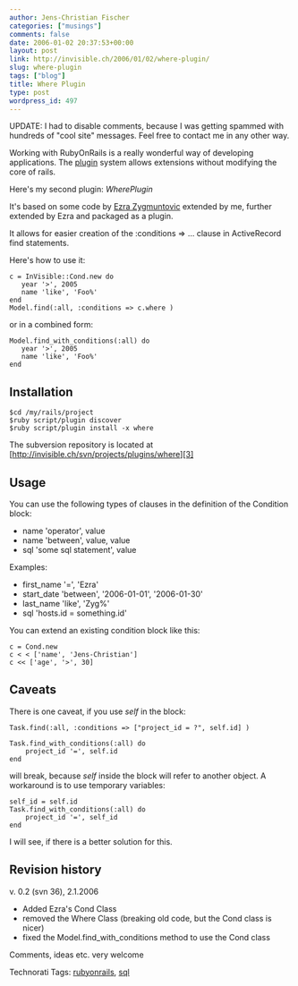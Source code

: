 ```yaml
---
author: Jens-Christian Fischer
categories: ["musings"]
comments: false
date: 2006-01-02 20:37:53+00:00
layout: post
link: http://invisible.ch/2006/01/02/where-plugin/
slug: where-plugin
tags: ["blog"]
title: Where Plugin
type: post
wordpress_id: 497
---
```


UPDATE: I had to disable comments, because I was getting spammed with hundreds of "cool site" messages. Feel free to contact me in any other way.

Working with RubyOnRails is a really wonderful way of developing applications. The [plugin][1] system allows extensions without modifying the core of rails.

Here's my second plugin: _WherePlugin_

It's based on some code by [Ezra Zygmuntovic][2] extended by me, further extended by Ezra and packaged as a plugin.

It allows for easier creation of the :conditions => ... clause in ActiveRecord find statements.

Here's how to use it:

    c = InVisible::Cond.new do
       year '>', 2005
       name 'like', 'Foo%'
    end
    Model.find(:all, :conditions => c.where )

or in a combined form:

    Model.find_with_conditions(:all) do
       year '>', 2005
       name 'like', 'Foo%'
    end

## Installation 

    $cd /my/rails/project
    $ruby script/plugin discover
    $ruby script/plugin install -x where

The subversion repository is located at [http://invisible.ch/svn/projects/plugins/where][3]


## Usage

You can use the following types of clauses in the definition of the Condition block:

  * name 'operator', value
  * name 'between', value, value
  * sql 'some sql statement', value
  
Examples:

  * first_name '=', 'Ezra'
  * start_date 'between', '2006-01-01', '2006-01-30'
  * last_name 'like', 'Zyg%'
  * sql 'hosts.id = something.id'

You can extend an existing condition block like this:

    c = Cond.new
    c < < ['name', 'Jens-Christian']
    c << ['age', '>', 30]

## Caveats

There is one caveat, if you use _self_ in the block:

    Task.find(:all, :conditions => ["project_id = ?", self.id] )

    Task.find_with_conditions(:all) do
        project_id '=', self.id
    end

will break, because _self_ inside the block will refer to another object. A workaround is to use temporary variables:

    self_id = self.id
    Task.find_with_conditions(:all) do
        project_id '=', self_id
    end

I will see, if there is a better solution for this.



## Revision history

v. 0.2 (svn 36), 2.1.2006

  * Added Ezra's Cond Class
  * removed the Where Class (breaking old code, but the Cond class is nicer)
  * fixed the Model.find_with_conditions method to use the Cond class 

  
Comments, ideas etc. very welcome


[1]: http://wiki.rubyonrails.com/rails/pages/Plugins
[2]: http://brainspl.at/
[3]: http://invisible.ch/svn/projects/plugins/where


Technorati Tags: [rubyonrails](http://www.technorati.com/tag/rubyonrails), [sql](http://www.technorati.com/tag/sql)
